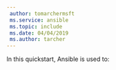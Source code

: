 ```yaml
---
 author: tomarchermsft
 ms.service: ansible
 ms.topic: include
 ms.date: 04/04/2019
 ms.author: tarcher
---
```


In this quickstart, Ansible is used to:
